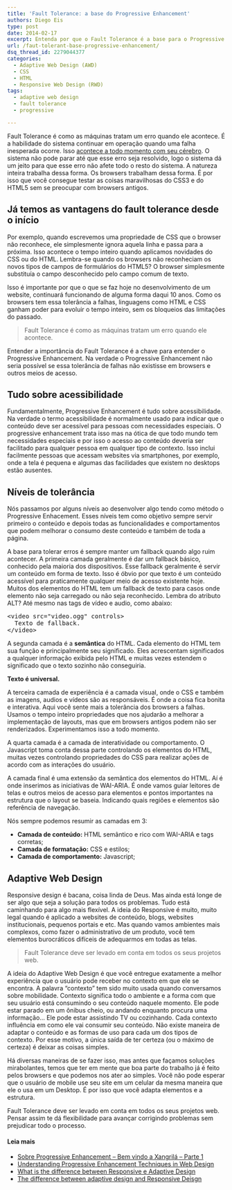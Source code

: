 ```yaml
---
title: 'Fault Tolerance: a base do Progressive Enhancement'
authors: Diego Eis
type: post
date: 2014-02-17
excerpt: Entenda por que o Fault Tolerance é a base para o Progressive Enhancement e também do Adaptive web Design.
url: /faut-tolerant-base-progressive-enhancement/
dsq_thread_id: 2279044377
categories:
  - Adaptive Web Design (AWD)
  - CSS
  - HTML
  - Responsive Web Design (RWD)
tags:
  - adaptive web design
  - fault tolerance
  - progressive

---
```

Fault Tolerance é como as máquinas tratam um erro quando ele acontece. É a habilidade do sistema continuar em operação quando uma falha inesperada ocorre. Isso [acontece a todo momento com seu cérebro][1]. O sistema não pode parar até que esse erro seja resolvido, logo o sistema dá um jeito para que esse erro não afete todo o resto do sistema. A natureza inteira trabalha dessa forma. Os browsers trabalham dessa forma. É por isso que você consegue testar as coisas maravilhosas do CSS3 e do HTML5 sem se preocupar com browsers antigos.

## Já temos as vantagens do fault tolerance desde o início

Por exemplo, quando escrevemos uma propriedade de CSS que o browser não reconhece, ele simplesmente ignora aquela linha e passa para a próxima. Isso acontece o tempo inteiro quando aplicamos novidades do CSS ou do HTML. Lembra-se quando os browsers não reconheciam os novos tipos de campos de formulários do HTML5? O browser simplesmente substituía o campo desconhecido pelo campo comum de texto. 

Isso é importante por que o que se faz hoje no desenvolvimento de um website, continuará funcionando de alguma forma daqui 10 anos. Como os browsers tem essa tolerância a falhas, linguagens como HTML e CSS ganham poder para evoluir o tempo inteiro, sem os bloqueios das limitações do passado.

> Fault Tolerance é como as máquinas tratam um erro quando ele acontece.

Entender a importância do Fault Tolerance é a chave para entender o Progressive Enhancement. Na verdade o Progressive Enhancement não seria possível se essa tolerância de falhas não existisse em browsers e outros meios de acesso.

## Tudo sobre acessibilidade

Fundamentalmente, Progressive Enhancement é tudo sobre acessibilidade. Na verdade o termo acessibilidade é normalmente usado para indicar que o conteúdo deve ser acessível para pessoas com necessidades especiais. O progressive enhancement trata isso mas na ótica de que todo mundo tem necessidades especiais e por isso o acesso ao conteúdo deveria ser facilitado para qualquer pessoa em qualquer tipo de contexto. Isso inclui facilmente pessoas que acessam websites via smartphones, por exemplo, onde a tela é pequena e algumas das facilidades que existem no desktops estão ausentes.

## Níveis de tolerância

Nós passamos por alguns níveis ao desenvolver algo tendo como método o Progressive Enhacement. Esses níveis tem como objetivo sempre servir primeiro o conteúdo e depois todas as funcionalidades e comportamentos que podem melhorar o consumo deste conteúdo e também de toda a página.

A base para tolerar erros é sempre manter um fallback quando algo ruim acontecer. A primeira camada geralmente é dar um fallback básico, conhecido pela maioria dos dispositivos. Esse fallback geralmente é servir um conteúdo em forma de texto. Isso é óbvio por que texto é um conteúdo acessível para praticamente qualquer meio de acesso existente hoje. Muitos dos elementos do HTML tem um fallback de texto para casos onde elemento não seja carregado ou não seja reconhecido. Lembra do atributo ALT? Até mesmo nas tags de vídeo e audio, como abaixo:

<pre class="lang-html">&lt;video src="video.ogg" controls&gt;
  Texto de fallback.
&lt;/video&gt;
</pre>

A segunda camada é a **semântica** do HTML. Cada elemento do HTML tem sua função e principalmente seu significado. Eles acrescentam significados a qualquer informação exibida pelo HTML e muitas vezes estendem o significado que o texto sozinho não conseguiria.

**Texto é universal.**

A terceira camada de experiência é a camada visual, onde o CSS e também as imagens, audios e vídeos são as responsáveis. É onde a coisa fica bonita e interativa. Aqui você sente mais a tolerância dos browsers a falhas. Usamos o tempo inteiro propriedades que nos ajudarão a melhorar a implementação de layouts, mas que em browsers antigos podem não ser renderizados. Experimentamos isso a todo momento.

A quarta camada é a camada de interatividade ou comportamento. O Javascript toma conta dessa parte controlando os elementos do HTML, muitas vezes controlando propriedades do CSS para realizar ações de acordo com as interações do usuário.

A camada final é uma extensão da semântica dos elementos do HTML. Aí é onde inserimos as iniciativas de WAI-ARIA. É onde vamos guiar leitores de telas e outros meios de acesso para elementos e pontos importantes na estrutura que o layout se baseia. Indicando quais regiões e elementos são referência de navegação.

Nós sempre podemos resumir as camadas em 3:

  * **Camada de conteúdo:** HTML semântico e rico com WAI-ARIA e tags corretas;
  * **Camada de formatação:** CSS e estilos;
  * **Camada de comportamento:** Javascript;

## Adaptive Web Design

Responsive design é bacana, coisa linda de Deus. Mas ainda está longe de ser algo que seja a solução para todos os problemas. Tudo está caminhando para algo mais flexível. A ideia do Responsive é muito, muito legal quando é aplicado a websites de conteúdo, blogs, websites institucionais, pequenos portais e etc. Mas quando vamos ambientes mais complexos, como fazer o administrativo de um produto, você tem elementos burocráticos difíceis de adequarmos em todas as telas. 

> Fault Tolerance deve ser levado em conta em todos os seus projetos web.

A ideia do Adaptive Web Design é que você entregue exatamente a melhor experiência que o usuário pode receber no contexto em que ele se encontra. A palavra &#8220;contexto&#8221; tem sido muito usada quando conversamos sobre mobilidade. Contexto significa todo o ambiente e a forma com que seu usuário está consumindo o seu conteúdo naquele momento. Ele pode estar parado em um ônibus cheio, ou andando enquanto procura uma informação&#8230; Ele pode estar assistindo TV ou cozinhando. Cada contexto influência em como ele vai consumir seu conteúdo. Não existe maneira de adaptar o conteúdo e as formas de uso para cada um dos tipos de contexto. Por esse motivo, a única saída de ter certeza (ou o máximo de certeza) é deixar as coisas simples.

Há diversas maneiras de se fazer isso, mas antes que façamos soluções mirabolantes, temos que ter em mente que boa parte do trabalho já é feito pelos browsers e que podemos nos ater ao simples. Você não pode esperar que o usuário de mobile use seu site em um celular da mesma maneira que ele o usa em um Desktop. É por isso que você adapta elementos e a estrutura.

Fault Tolerance deve ser levado em conta em todos os seus projetos web. Pensar assim te dá flexibilidade para avançar corrigindo problemas sem prejudicar todo o processo. 

#### Leia mais

  * [Sobre Progressive Enhancement &#8211; Bem vindo a Xangrilá &#8211; Parte 1][2]
  * [Understanding Progressive Enhancement Techniques in Web Design][3]
  * [What is the difference between Responsive e Adaptive Design][4]
  * [The difference between adaptive design and Responsive Deisgn][5]

 [1]: http://super.abril.com.br/ciencia/revolucao-cerebro-446545.shtml
 [2]: http://tableless.com.br/bem-vindo-a-xangrila-parte-1/ "Bem vindo a Xangri-lá – Parte 1"
 [3]: http://www.techrepublic.com/blog/web-designer/understanding-progressive-enhancement-techniques-in-web-design/1809/
 [4]: http://www.techrepublic.com/blog/web-designer/what-is-the-difference-between-responsive-vs-adaptive-web-design/
 [5]: http://www.searchenginepeople.com/blog/the-difference-between-adaptive-design-and-responsive-design.html
